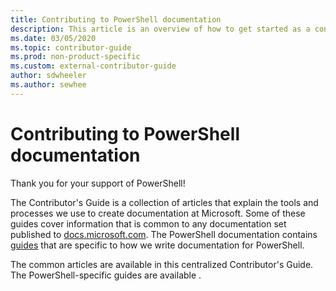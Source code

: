 ```yaml
---
title: Contributing to PowerShell documentation
description: This article is an overview of how to get started as a contributor to the PowerShell documentation.
ms.date: 03/05/2020
ms.topic: contributor-guide
ms.prod: non-product-specific
ms.custom: external-contributor-guide
author: sdwheeler
ms.author: sewhee
---
```

# Contributing to PowerShell documentation

Thank you for your support of PowerShell!

The Contributor's Guide is a collection of articles that explain the tools and processes we use to
create documentation at Microsoft. Some of these guides cover information that is common to any
documentation set published to [docs.microsoft.com][docs]. The PowerShell documentation contains
[guides][psdocs] that are specific to how we write documentation for PowerShell.

The common articles are available in this centralized Contributor's Guide. The PowerShell-specific
guides are available .

<!--link refs-->
[docs]: https://docs.microsoft.com/
[psdocs]: https://docs.microsoft.com/powershell/scripting/community/contributing/overview
